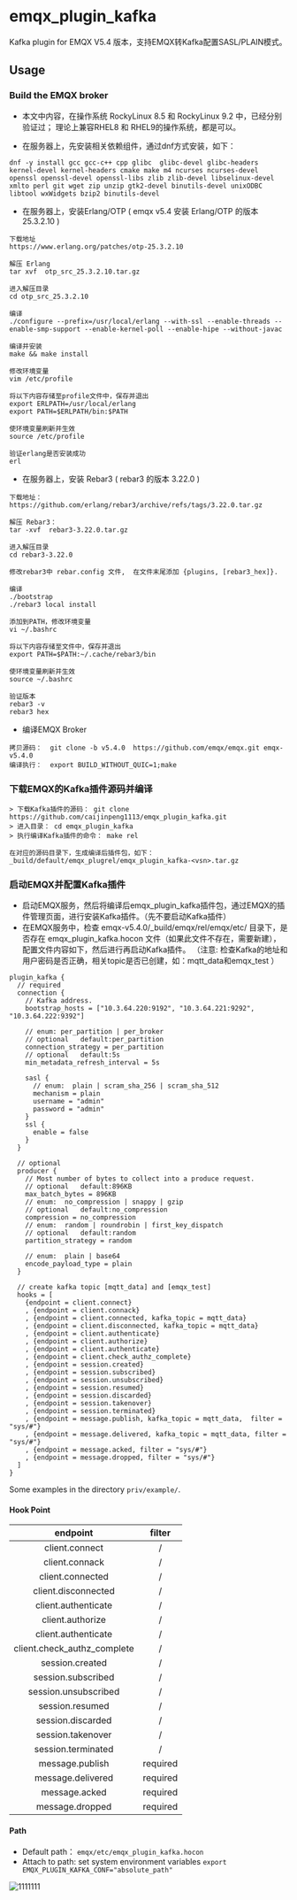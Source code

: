 # emqx_plugin_kafka

Kafka plugin for EMQX V5.4 版本，支持EMQX转Kafka配置SASL/PLAIN模式。

## Usage

### Build the EMQX broker
* 本文中内容，在操作系统 RockyLinux 8.5 和 RockyLinux 9.2 中，已经分别验证过； 理论上兼容RHEL8 和 RHEL9的操作系统，都是可以。

* 在服务器上，先安装相关依赖组件，通过dnf方式安装，如下：
```shell
dnf -y install gcc gcc-c++ cpp glibc  glibc-devel glibc-headers kernel-devel kernel-headers cmake make m4 ncurses ncurses-devel openssl openssl-devel openssl-libs zlib zlib-devel libselinux-devel xmlto perl git wget zip unzip gtk2-devel binutils-devel unixODBC libtool wxWidgets bzip2 binutils-devel  
```


* 在服务器上，安装Erlang/OTP   ( emqx v5.4 安装 Erlang/OTP 的版本 25.3.2.10 )

```
下载地址
https://www.erlang.org/patches/otp-25.3.2.10 

解压 Erlang
tar xvf  otp_src_25.3.2.10.tar.gz
 
进入解压目录
cd otp_src_25.3.2.10

编译  
./configure --prefix=/usr/local/erlang --with-ssl --enable-threads --enable-smp-support --enable-kernel-poll --enable-hipe --without-javac

编译并安装
make && make install

修改环境变量
vim /etc/profile
 
将以下内容存储至profile文件中，保存并退出
export ERLPATH=/usr/local/erlang
export PATH=$ERLPATH/bin:$PATH
 
使环境变量刷新并生效
source /etc/profile
 
验证erlang是否安装成功
erl

```


* 在服务器上，安装 Rebar3 ( rebar3 的版本 3.22.0 )

```
下载地址：
https://github.com/erlang/rebar3/archive/refs/tags/3.22.0.tar.gz 

解压 Rebar3：  
tar -xvf  rebar3-3.22.0.tar.gz 

进入解压目录
cd rebar3-3.22.0

修改rebar3中 rebar.config 文件,  在文件末尾添加 {plugins, [rebar3_hex]}.  

编译
./bootstrap
./rebar3 local install

添加到PATH，修改环境变量
vi ~/.bashrc

将以下内容存储至文件中，保存并退出
export PATH=$PATH:~/.cache/rebar3/bin

使环境变量刷新并生效
source ~/.bashrc   

验证版本 
rebar3 -v
rebar3 hex
```


* 编译EMQX Broker

```
拷贝源码：  git clone -b v5.4.0  https://github.com/emqx/emqx.git emqx-v5.4.0
编译执行：  export BUILD_WITHOUT_QUIC=1;make
```



### 下载EMQX的Kafka插件源码并编译

```shell
> 下载Kafka插件的源码： git clone https://github.com/caijinpeng1113/emqx_plugin_kafka.git
> 进入目录： cd emqx_plugin_kafka
> 执行编译Kafka插件的命令： make rel

在对应的源码目录下，生成编译后插件包，如下：
_build/default/emqx_plugrel/emqx_plugin_kafka-<vsn>.tar.gz
```


### 启动EMQX并配置Kafka插件

* 启动EMQX服务，然后将编译后emqx_plugin_kafka插件包，通过EMQX的插件管理页面，进行安装Kafka插件。（先不要启动Kafka插件）
* 在EMQX服务中，检查 emqx-v5.4.0/_build/emqx/rel/emqx/etc/ 目录下，是否存在 emqx_plugin_kafka.hocon 文件（如果此文件不存在，需要新建），配置文件内容如下，然后进行再启动Kafka插件。
  （注意: 检查Kafka的地址和用户密码是否正确，相关topic是否已创建，如：mqtt_data和emqx_test ）

```shell
plugin_kafka {
  // required
  connection {
    // Kafka address.
    bootstrap_hosts = ["10.3.64.220:9192", "10.3.64.221:9292", "10.3.64.222:9392"]

    // enum: per_partition | per_broker
    // optional   default:per_partition
    connection_strategy = per_partition
    // optional   default:5s
    min_metadata_refresh_interval = 5s

    sasl {
      // enum:  plain | scram_sha_256 | scram_sha_512
      mechanism = plain
      username = "admin"
      password = "admin"
    }
    ssl {
      enable = false
    }
  }

  // optional
  producer {
    // Most number of bytes to collect into a produce request.
    // optional   default:896KB
    max_batch_bytes = 896KB
    // enum:  no_compression | snappy | gzip
    // optional   default:no_compression
    compression = no_compression
    // enum:  random | roundrobin | first_key_dispatch
    // optional   default:random
    partition_strategy = random

    // enum:  plain | base64
    encode_payload_type = plain
  }

  // create kafka topic [mqtt_data] and [emqx_test]
  hooks = [
    {endpoint = client.connect}
    , {endpoint = client.connack}
    , {endpoint = client.connected, kafka_topic = mqtt_data}
    , {endpoint = client.disconnected, kafka_topic = mqtt_data}
    , {endpoint = client.authenticate}
    , {endpoint = client.authorize}
    , {endpoint = client.authenticate}
    , {endpoint = client.check_authz_complete}
    , {endpoint = session.created}
    , {endpoint = session.subscribed}
    , {endpoint = session.unsubscribed}
    , {endpoint = session.resumed}
    , {endpoint = session.discarded}
    , {endpoint = session.takenover}
    , {endpoint = session.terminated}
    , {endpoint = message.publish, kafka_topic = mqtt_data,  filter = "sys/#"}
    , {endpoint = message.delivered, kafka_topic = mqtt_data, filter = "sys/#"}
    , {endpoint = message.acked, filter = "sys/#"}
    , {endpoint = message.dropped, filter = "sys/#"}
  ]
}

```

Some examples in the directory `priv/example/`.

#### Hook Point

|          endpoint           |  filter  |
| :-------------------------: | :------: |
|       client.connect        |    /     |
|       client.connack        |    /     |
|      client.connected       |    /     |
|     client.disconnected     |    /     |
|     client.authenticate     |    /     |
|      client.authorize       |    /     |
|     client.authenticate     |    /     |
| client.check_authz_complete |    /     |
|       session.created       |    /     |
|     session.subscribed      |    /     |
|    session.unsubscribed     |    /     |
|       session.resumed       |    /     |
|      session.discarded      |    /     |
|      session.takenover      |    /     |
|     session.terminated      |    /     |
|       message.publish       | required |
|      message.delivered      | required |
|        message.acked        | required |
|       message.dropped       | required |

#### Path

- Default path： `emqx/etc/emqx_plugin_kafka.hocon`
- Attach to path:  set system environment variables  `export EMQX_PLUGIN_KAFKA_CONF="absolute_path"`



![1111111](https://github.com/caijinpeng1113/emqx_plugin_kafka/assets/158483689/9cbd8283-a60b-4365-8767-4ec282cc530e)




